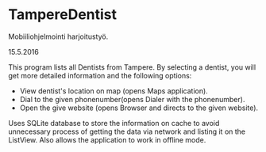 # TampereDentist
Mobiiliohjelmointi harjoitustyö.

15.5.2016

This program lists all Dentists from Tampere.
By selecting a dentist, you will get more detailed information and the following options:
- View dentist's location on map (opens Maps application).
- Dial to the given phonenumber(opens Dialer with the phonenumber).
- Open the give website (opens Browser and directs to the given website).

Uses SQLite database to store the information on cache to avoid unnecessary process of getting the data via network and listing it on the ListView. Also allows the application to work in offline mode.
